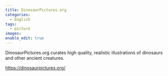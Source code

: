 ```yaml
---
title: DinosaurPictures.org
categories:
  - English
tags:
  - picture
images:
enable_edit: true
---
```

DinosaurPictures.org curates high quality, realistic illustrations of dinosaurs and other ancient creatures.

https://dinosaurpictures.org/
